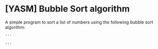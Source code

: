 # [YASM] Bubble Sort algorithm

A simple program to sort a list of numbers using the following bubble sort algorithm:

	'''
	
	'''
